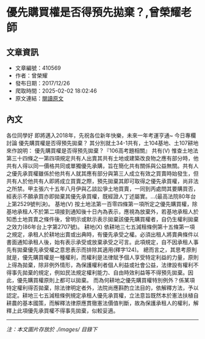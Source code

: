 # 優先購買權是否得預先拋棄？,曾榮耀老師

## 文章資訊
- 文章編號：410569
- 作者：曾榮耀
- 發布日期：2017/12/26
- 爬取時間：2025-02-02 18:02:46
- 原文連結：[閱讀原文](https://real-estate.get.com.tw/Columns/detail.aspx?no=410569)

## 內文
各位同學好
即將邁入2018年，先祝各位新年快樂，未來一年考運亨通~
今日專欄討論
優先購買權是否得預先拋棄？
其分別就土34-1共有，土104基地、土107耕地來作說明：
優先購買權是否得預先拋棄？『106高考題相關』
共有(V)
惟查土地法第三十四條之一第四項規定共有人出賣其共有土地或建築改良物之應有部分時，他共有人得以同一價格共同或單獨優先承購，旨在簡化共有關係與公益無關。共有人之優先承買權雖係於他共有人就其應有部分與第三人成立有效之買賣時始發生，但共有人於他共有人即將成立買賣之際，預先拋棄其即可取得之優先承買權，尚非法之所禁。甲主張六十五年八月伊與乙談訟爭土地買賣，一同到丙處問其要購買否，經表示不願承買亦即拋棄其優先承買權，既經證人丁述屬實。…(最高法院80年台上第2529號判決)。
基地(V)
按土地法第一百零四條第一項所定之優先購買權，除基地承租人不於第二項接到通知後十日內為表示，應視為放棄外，若基地承租人於知悉土地買賣之條件後，曾明示或默示表示拋棄該優先購買權者，自仍生權利拋棄之效力(86年台上字第2707號)。
耕地(X)
依耕地三七五減租條例第十五條第一項之規定，承租人於耕地出賣或出典時，有優先承受之權。必須出租人將賣典條件以書面通知承租人後，始有表示承受或放棄承受之可言。此項規定，自不因承租人事先有拋棄優先承受權之意思表示而排除其適用(釋字124)。
總而言之，其思考原則就是，優先購買權是一種權利，而權利是法律賦予個人享受特定利益的力量，原則上得為拋棄，除非例外情形，為保護權利者個人利益或社會公益，法律設有權利不得事先拋棄的規定，例如民法規定權利能力、自由時效利益等不得預先拋棄。因此，優先購買權原則上都可以拋棄。
而為何耕地之優先購買權特別例外？係某項特定權利得否拋棄，除法律明定者外，法院尚應斟酌立法目的，依解釋方法，予以認定。耕地三七五減租條例規定承租人優先承買權，立法意旨既然本於憲法扶植自耕農的基本國策，而解釋法律原應貫徹憲法價值判斷，故為保護承租人的權利，解釋上此項優先承買權不得事先拋棄，似較妥適。

---
*注：本文圖片存放於 ./images/ 目錄下*
